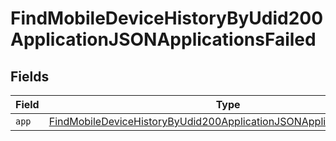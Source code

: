 # FindMobileDeviceHistoryByUdid200ApplicationJSONApplicationsFailed


## Fields

| Field                                                                                                                                                                   | Type                                                                                                                                                                    | Required                                                                                                                                                                | Description                                                                                                                                                             |
| ----------------------------------------------------------------------------------------------------------------------------------------------------------------------- | ----------------------------------------------------------------------------------------------------------------------------------------------------------------------- | ----------------------------------------------------------------------------------------------------------------------------------------------------------------------- | ----------------------------------------------------------------------------------------------------------------------------------------------------------------------- |
| `app`                                                                                                                                                                   | [FindMobileDeviceHistoryByUdid200ApplicationJSONApplicationsFailedApp](../../models/operations/findmobiledevicehistorybyudid200applicationjsonapplicationsfailedapp.md) | :heavy_minus_sign:                                                                                                                                                      | N/A                                                                                                                                                                     |